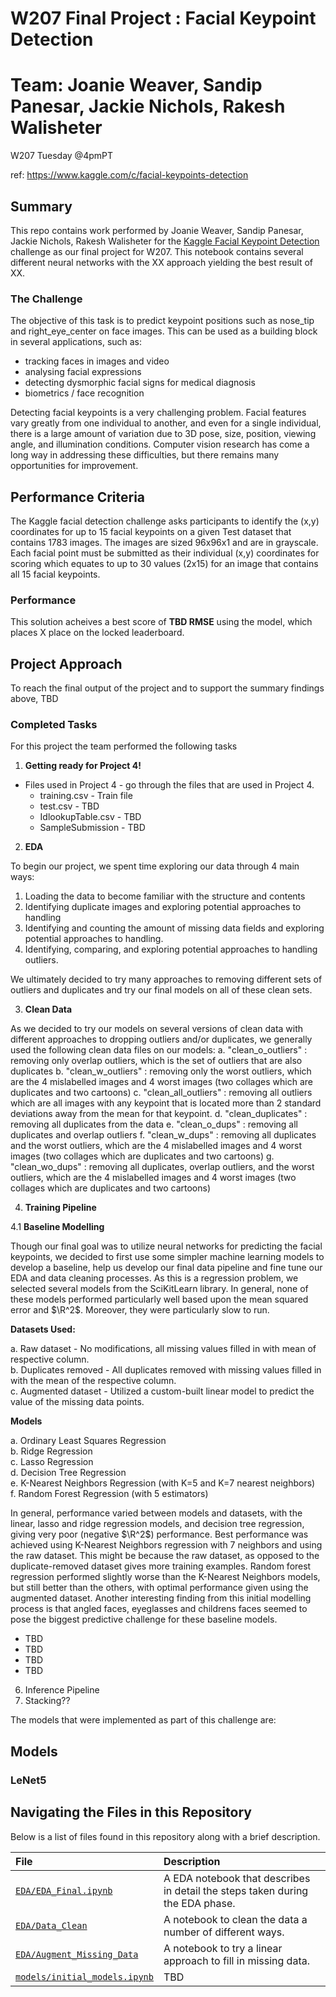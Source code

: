 # W207 Final Project : Facial Keypoint Detection 
# Team: Joanie Weaver, Sandip Panesar, Jackie Nichols, Rakesh Walisheter
W207 Tuesday @4pmPT

ref: https://www.kaggle.com/c/facial-keypoints-detection


## Summary

This repo contains work performed by Joanie Weaver, Sandip Panesar, Jackie Nichols, Rakesh Walisheter for the [Kaggle Facial Keypoint Detection](https://www.kaggle.com/c/facial-keypoints-detection) challenge as our final project for W207. This notebook contains several different neural networks with the XX approach yielding the best result of XX.   


### The Challenge

The objective of this task is to predict keypoint positions such as nose_tip and right_eye_center on face images. This can be used as a building block in several applications, such as:

* tracking faces in images and video
* analysing facial expressions
* detecting dysmorphic facial signs for medical diagnosis
* biometrics / face recognition

Detecting facial keypoints is a very challenging problem.  Facial features vary greatly from one individual to another, and even for a single individual, there is a large amount of variation due to 3D pose, size, position, viewing angle, and illumination conditions. Computer vision research has come a long way in addressing these difficulties, but there remains many opportunities for improvement.

## Performance Criteria

The Kaggle facial detection challenge asks participants to identify the (x,y) coordinates for up to 15 facial keypoints on a given Test dataset that contains 1783 images. The images are sized 96x96x1 and are in grayscale.  Each facial point must be submitted as their individual (x,y) coordinates for scoring which equates to up to 30 values (2x15) for an image that contains all 15 facial keypoints. 

### Performance

This solution acheives a best score of **TBD RMSE** using the model, which places X place on the locked leaderboard. 

## Project Approach
To reach the final output of the project and to support the summary findings above, TBD

### Completed Tasks

For this project the team performed the following tasks 

1. **Getting ready for Project 4!**
- Files used in Project 4 - go through the files that are used in Project 4.  
  * training.csv - Train file
  * test.csv - TBD
  * IdlookupTable.csv - TBD
  * SampleSubmission - TBD

2. **EDA**

To begin our project, we spent time exploring our data through 4 main ways: 
1. Loading the data to become familiar with the structure and contents
2. Identifying duplicate images and exploring potential approaches to handling
3. Identifying and counting the amount of missing data fields and exploring potential approaches to handling.
4. Identifying, comparing, and exploring potential approaches to handling outliers.

We ultimately decided to try many approaches to removing different sets of outliers and duplicates and try our final models on all of these clean sets.

3. **Clean Data**

As we decided to try our models on several versions of clean data with different approaches to dropping outliers and/or duplicates, we generally used the following clean data files on our models:
a. "clean_o_outliers" : removing only overlap outliers, which is the set of outliers that are also duplicates
b. "clean_w_outliers" : removing only the worst outliers, which are the 4 mislabelled images and 4 worst images (two collages which are duplicates and two cartoons)
c. "clean_all_outliers" : removing all outliers which are all images with any keypoint that is located more than 2 standard deviations away from the mean for that keypoint.
d. "clean_duplicates" : removing all duplicates from the data
e. "clean_o_dups" : removing all duplicates and overlap outliers
f. "clean_w_dups" : removing all duplicates and the worst outliers, which are the 4 mislabelled images and 4 worst images (two collages which are duplicates and two cartoons)
g. "clean_wo_dups" : removing all duplicates, overlap outliers, and the worst outliers, which are the 4 mislabelled images and 4 worst images (two collages which are duplicates and two cartoons)

4. **Training Pipeline**

4.1 **Baseline Modelling**

Though our final goal was to utilize neural networks for predicting the facial keypoints, we decided to first use some simpler machine learning models to develop a baseline, help us develop our final data pipeline and fine tune our EDA and data cleaning processes. As this is a regression problem, we selected several models from the SciKitLearn library. In general, none of these models performed particularly well based upon the mean squared error and $\R^2$. Moreover, they were particularly slow to run. 

**Datasets Used:**

a. Raw dataset - No modifications, all missing values filled in with mean of respective column.<br />
b. Duplicates removed - All duplicates removed with missing values filled in with the mean of the respective column.<br />
c. Augmented dataset - Utilized a custom-built linear model to predict the value of the missing data points.<br />

**Models**

a. Ordinary Least Squares Regression<br />
b. Ridge Regression<br />
c. Lasso Regression<br />
d. Decision Tree Regression<br />
e. K-Nearest Neighbors Regression (with K=5 and K=7 nearest neighbors)<br />
f. Random Forest Regression (with 5 estimators)<br />

In general, performance varied between models and datasets, with the linear, lasso and ridge regression models, and decision tree regression, giving very poor (negative $\R^2$) performance. Best performance was achieved using K-Nearest Neighbors regression with 7 neighbors and using the raw dataset. This might be because the raw dataset, as opposed to the duplicate-removed dataset gives more training examples. Random forest regression performed slightly worse than the K-Nearest Neighbors models, but still better than the others, with optimal performance given using the augmented dataset. Another interesting finding from this initial modelling process is that angled faces, eyeglasses and childrens faces seemed to pose the biggest predictive challenge for these baseline models.

* TBD
* TBD
* TBD
* TBD
6. Inference Pipeline
7. Stacking??

The models that were implemented as part of this challenge are:

## Models

### LeNet5




 



## Navigating the Files in this Repository

Below is a list of files found in this repository along with a brief description.

|File | Description |
|:----|:------------|
|[`EDA/EDA_Final.ipynb`](https://github.com/jcweaver/blackboxes/blob/master/EDA_Final.ipynb)|A EDA notebook that describes in detail the steps taken during the EDA phase.|
|[`EDA/Data_Clean`](https://github.com/jcweaver/blackboxes/blob/master/Data_Clean.ipynb)|A notebook to clean the data a number of different ways.|
|[`EDA/Augment_Missing_Data`](https://github.com/jcweaver/blackboxes/blob/master/EDA/Augment_Missing_Data.ipynb)|A notebook to try a linear approach to fill in missing data.|
|[`models/initial_models.ipynb`](https://github.com/jcweaver/blackboxes/blob/master/initial_models.ipynb)| TBD|


